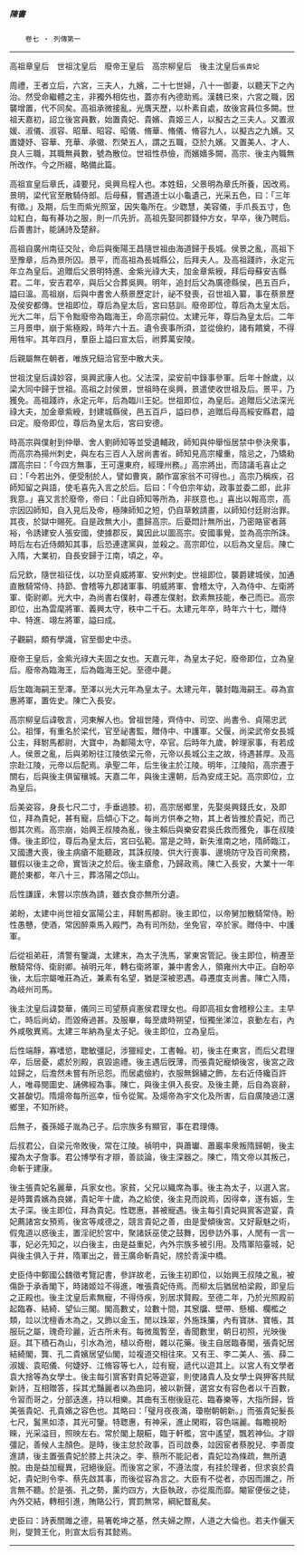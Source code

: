 

##### 陳書
　　`卷七 ‧ 列傳第一`

* * *

高祖章皇后　世祖沈皇后　廢帝王皇后　高宗柳皇后　後主沈皇后`張貴妃`

周禮，王者立后，六宮，三夫人，九嬪，二十七世婦，八十一御妻，以聽天下之內治。然受命繼體之主，非獨外相佐也，蓋亦有內德助焉。漢魏已來，六宮之職，因襲增置，代不同矣。高祖承微接亂，光膺天歷，以朴素自處，故後宮員位多闕。世祖天嘉初，詔立後宮員數，始置貴妃、貴嬪、貴姬三人，以擬古之三夫人。又置淑媛、淑儀、淑容、昭華、昭容、昭儀、脩華、脩儀、脩容九人，以擬古之九嬪。又置婕妤、容華、充華、承徽、烈榮五人，謂之五職，亞於九嬪。又置美人、才人、良人三職，其職無員數，號為散位。世祖性恭儉，而嬪嬙多闕，高宗、後主內職無所改作。今之所綴，略備此篇。

高祖宣皇后章氏，諱要兒，吳興烏程人也。本姓鈕，父景明為章氏所養，因改焉。景明，梁代官至散騎侍郎。后母蘇，嘗遇道士以小龜遺己，光采五色，曰：「三年有徵。」及期，后生而紫光照室，因失龜所在。少聦慧，美容儀，手爪長五寸，色竝紅白，每有朞功之服，則一爪先折。高祖先娶同郡錢仲方女，早卒，後乃聘后。后善書計，能誦詩及楚辭。

高祖自廣州南征交阯，命后與衡陽王昌隨世祖由海道歸于長城。侯景之亂，高祖下至豫章，后為景所囚。景平，而高祖為長城縣公，后拜夫人。及高祖踐祚，永定元年立為皇后。追贈后父景明特進、金紫光祿大夫，加金章紫綬，拜后母蘇安吉縣君。二年，安吉君卒，與后父合葬吳興。明年，追封后父為廣德縣侯，邑五百戶，謚曰溫。高祖崩，后與中書舍人蔡景歷定計，祕不發喪，召世祖入纂，事在蔡景歷及侯安都傳。世祖即位，尊后為皇太后，宮曰慈訓。廢帝即位，尊后為太皇太后。光大二年，后下令黜廢帝為臨海王，命高宗嗣位。太建元年，尊后為皇太后。二年三月景申，崩于紫極殿，時年六十五。遺令喪事所須，並從儉約，諸有饋奠，不得用牲牢。其年四月，羣臣上謚曰宣太后，祔葬萬安陵。

后親屬無在朝者，唯族兄鈕洽官至中散大夫。

世祖沈皇后諱妙容，吳興武康人也。父法深，梁安前中錄事參軍。后年十餘歲，以梁大同中歸于世祖。高祖之討侯景，世祖時在吳興，景遣使收世祖及后。景平，乃獲免。高祖踐祚，永定元年，后為臨川王妃。世祖即位，為皇后。追贈后父法深光祿大夫，加金章紫綬，封建城縣侯，邑五百戶，謚曰恭，追贈后母高綏安縣君，謚曰定。廢帝即位，尊后為皇太后，宮曰安德。

時高宗與僕射到仲舉、舍人劉師知等並受遺輔政，師知與仲舉恒居禁中參決衆事，而高宗為揚州刺史，與左右三百人入居尚書省。師知見高宗權重，陰忌之，乃矯勑謂高宗曰：「今四方無事，王可還東府，經理州務。」高宗將出，而諮議毛喜止之曰：「今若出外，便受制於人，譬如曹爽，願作富家翁不可得也。」高宗乃稱疾，召師知留之與語，使毛喜先入言之於后。后曰：「今伯宗年幼，政事並委二郎，此非我意。」喜又言於廢帝，帝曰：「此自師知等所為，非朕意也。」喜出以報高宗，高宗因囚師知，自入見后及帝，極陳師知之短，仍自草敕請畫，以師知付廷尉治罪。其夜，於獄中賜死。自是政無大小，盡歸高宗。后憂悶計無所出，乃密賂宦者蔣裕，令誘建安人張安國，使據郡反，冀因此以圖高宗。安國事覺，並為高宗所誅。時后左右近侍頗知其事，后恐連逮黨與，並殺之。高宗即位，以后為文皇后。陳亡入隋，大業初，自長安歸于江南，頃之，卒。

后兄欽，隨世祖征伐，以功至貞威將軍、安州刺史。世祖即位，襲爵建城侯，加通直散騎常侍、持節、會稽等九郡諸軍事、明威將軍、會稽太守，入為侍中、左衛將軍、衛尉卿。光大中，為尚書右僕射，尋遷左僕射。欽素無技能，奉己而已。高宗即位，出為雲麾將軍、義興太守，秩中二千石。太建元年卒，時年六十七，贈侍中、特進、翊左將軍，謚曰成。

子觀嗣，頗有學識，官至御史中丞。

廢帝王皇后，金紫光祿大夫固之女也。天嘉元年，為皇太子妃，廢帝即位，立為皇后。廢帝為臨海王，后為臨海王妃。至德中薨。

后生臨海嗣王至澤。至澤以光大元年為皇太子。太建元年，襲封臨海嗣王。尋為宣惠將軍，置佐史。陳亡入長安。

高宗柳皇后諱敬言，河東解人也。曾祖世隆，齊侍中、司空、尚書令、貞陽忠武公。祖惲，有重名於梁代，官至祕書監，贈侍中、中護軍。父偃，尚梁武帝女長城公主，拜駙馬都尉，大寶中，為鄱陽太守，卒官。后時年九歲，幹理家事，有若成人。侯景之亂，后與弟盼往江陵依梁元帝，元帝以長城公主之故，待遇甚厚。及高宗赴江陵，元帝以后配焉。承聖二年，后生後主於江陵。明年，江陵陷，高宗遷于關右，后與後主俱留穰城。天嘉二年，與後主還朝，后為安成王妃。高宗即位，立為皇后。

后美姿容，身長七尺二寸，手垂過膝。初，高宗居鄉里，先娶吳興錢氏女，及即位，拜為貴妃，甚有寵，后傾心下之。每尚方供奉之物，其上者皆推於貴妃，而己御其次焉。高宗崩，始興王叔陵為亂，後主賴后與樂安君吳氏救而獲免，事在叔陵傳。後主即位，尊后為皇太后，宮曰弘範。當是之時，新失淮南之地，隋師臨江，又國遭大喪，後主病瘡不能聽政，其誅叔陵、供大行喪事、邊境防守及百司衆務，雖假以後主之命，實皆決之於后。後主瘡愈，乃歸政焉。陳亡入長安，大業十一年薨於東都，年八十三，葬洛陽之邙山。

后性謙謹，未嘗以宗族為請，雖衣食亦無所分遺。

弟盼，太建中尚世祖女富陽公主，拜駙馬都尉。後主即位，以帝舅加散騎常侍。盼性愚戇，使酒，常因醉乘馬入殿門，為有司所劾，坐免官，卒於家。贈侍中、中護軍。

后從祖弟莊，清警有鑒識，太建末，為太子洗馬，掌東宮管記。後主即位，稍遷至散騎常侍、衛尉卿。禎明元年，轉右衛將軍，兼中書舍人，領雍州大中正。自盼卒後，太后宗屬唯莊為近，兼素有名望，猶是深被恩遇。尋遷度支尚書。陳亡入隋，為岐州司馬。

後主沈皇后諱婺華，儀同三司望蔡貞憲侯君理女也。母即高祖女會稽穆公主。主早亡，時后尚幼，而毀瘠過甚。及服畢，每至歲時朔望，恒獨坐涕泣，哀動左右，內外咸敬異焉。太建三年納為皇太子妃。後主即位，立為皇后。

后性端靜，寡嗜慾，聦敏彊記，涉獵經史，工書翰。初，後主在東宮，而后父君理卒，后居憂，處於別殿，哀毀逾禮。後主遇后旣薄，而張貴妃寵傾後宮，後宮之政竝歸之，后澹然未嘗有所忌怨。而居處儉約，衣服無錦繡之飾，左右近侍纔百許人，唯尋閱圖史、誦佛經為事。陳亡，與後主俱入長安。及後主薨，后自為哀辭，文甚酸切。隋煬帝每所巡幸，恒令從駕。及煬帝為宇文化及所害，后自廣陵過江還鄉里，不知所終。

后無子，養孫姬子胤為己子。后宗族多有顯官，事在君理傳。

后叔君公，自梁元帝敗後，常在江陵。禎明中，與蕭瓛、蕭巖率衆叛隋歸朝，後主擢為太子詹事。君公博學有才辯，善談論，後主深器之。陳亡，隋文帝以其叛己，命斬于建康。

後主張貴妃名麗華，兵家女也。家貧，父兄以織席為事。後主為太子，以選入宮。是時龔貴嬪為良娣，貴妃年十歲，為之給使，後主見而說焉，因得幸，遂有娠，生太子深。後主即位，拜為貴妃。性聦惠，甚被寵遇。後主每引貴妃與賔客遊宴，貴妃薦諸宮女預焉，後宮等咸德之，競言貴妃之善，由是愛傾後宮。又好厭魅之術，假鬼道以惑後主，置淫祀於宮中，聚諸妖巫使之鼓舞，因參訪外事，人閒有一言一事，妃必先知之，以白後主，由是益重妃，內外宗族多被引用。及隋軍陷臺城，妃與後主俱入于井，隋軍出之，晉王廣命斬貴妃，牓於青溪中橋。

史臣侍中鄭國公魏徵考覽記書，參詳故老，云後主初即位，以始興王叔陵之亂，被傷卧于承香閣下，時諸姬竝不得進，唯張貴妃侍焉。而柳太后猶居柏梁殿，即皇后之正殿也。後主沈皇后素無寵，不得侍疾，別居求賢殿。至德二年，乃於光照殿前起臨春、結綺、望仙三閣。閣高數丈，竝數十間，其䆫牖、壁帶、懸楣、欄檻之類，竝以沈檀香木為之，又飾以金玉，閒以珠翠，外施珠簾，內有寶牀、寶帳，其服玩之屬，瑰奇珍麗，近古所未有。每微風暫至，香聞數里，朝日初照，光映後庭。其下積石為山，引水為池，植以奇樹，雜以花藥。後主自居臨春閣，張貴妃居結綺閣，龔、孔二貴嬪居望仙閣，竝複道交相往來。又有王、李二美人、張、薛二淑媛、袁昭儀、何婕妤、江脩容等七人，竝有寵，遞代以遊其上。以宮人有文學者袁大捨等為女學士。後主每引賔客對貴妃等遊宴，則使諸貴人及女學士與狎客共賦新詩，互相贈答，採其尤豔麗者以為曲詞，被以新聲，選宮女有容色者以千百數，令習而哥之，分部迭進，持以相樂。其曲有玉樹後庭花、臨春樂等，大指所歸，皆美張貴妃、孔貴嬪之容色也。其略曰：「璧月夜夜滿，瓊樹朝朝新。」而張貴妃髮長七尺，鬒黑如漆，其光可鑒。特聦惠，有神采，進止閑暇，容色端麗。每瞻視盼睞，光采溢目，照映左右。常於閣上靚糚，臨于軒檻，宮中遙望，飄若神仙。才辯彊記，善候人主顏色。是時，後主怠於政事，百司啟奏，竝因宦者蔡脫兒、李善度進請，後主置張貴妃於膝上共決之。李、蔡所不能記者，貴妃竝為條疏，無所遺脫。由是益加寵異，冠絕後庭。而後宮之家，不遵法度，有挂於理者，但求哀於貴妃，貴妃則令李、蔡先啟其事，而後從容為言之。大臣有不從者，亦因而譖之，所言無不聽。於是張、孔之勢，薰灼四方，大臣執政，亦從風而靡。閹宦便佞之徒，內外交結，轉相引進，賄賂公行，賞罰無常，綱紀瞀亂矣。

史臣曰：詩表關雎之德，易箸乾坤之基，然夫婦之際，人道之大倫也。若夫作儷天則，燮贊王化，則宣太后有其懿焉。

* * *

